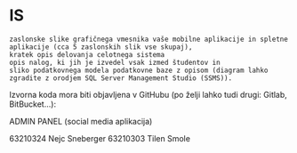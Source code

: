 # IS


  
    zaslonske slike grafičnega vmesnika vaše mobilne aplikacije in spletne aplikacije (cca 5 zaslonskih slik vse skupaj),
    kratek opis delovanja celotnega sistema
    opis nalog, ki jih je izvedel vsak izmed študentov in
    sliko podatkovnega modela podatkovne baze z opisom (diagram lahko zgradite z orodjem SQL Server Management Studio (SSMS)).

Izvorna koda mora biti objavljena v GitHubu (po želji lahko tudi drugi: Gitlab, BitBucket...):


ADMIN PANEL (social media aplikacija)

63210324 Nejc Sneberger
63210303 Tilen Smole
